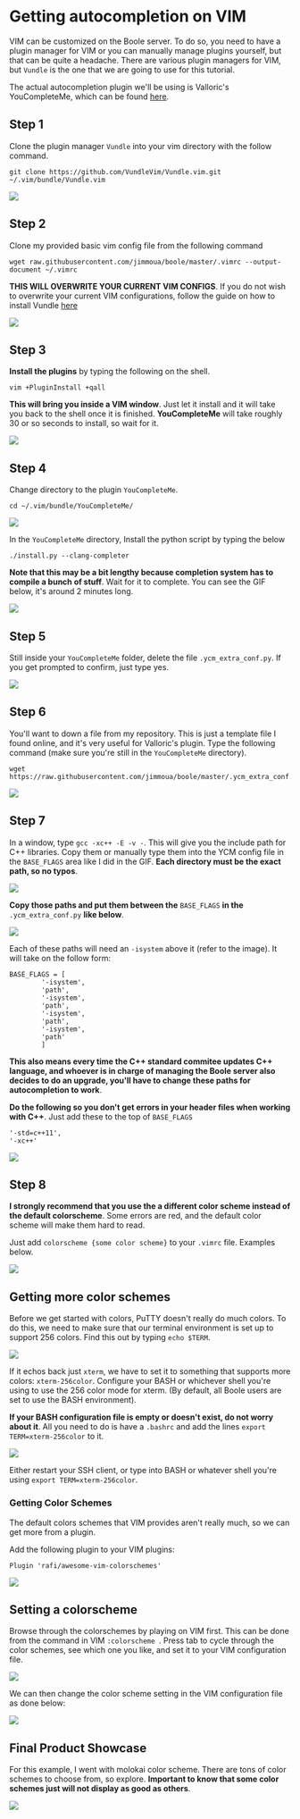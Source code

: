 # Getting autocompletion on VIM

VIM can be customized on the Boole server. To do so, you need to have a plugin
manager for VIM or you can manually manage plugins yourself, but that can be
quite a headache. There are various plugin managers for VIM, but `Vundle` is
the one that we are going to use for this tutorial.

The actual autocompletion plugin we'll be using is Valloric's YouCompleteMe,
which can be found [here](https://github.com/ycm-core/YouCompleteMe).

## Step 1

Clone the plugin manager `Vundle` into your vim directory with the follow
command.

```
git clone https://github.com/VundleVim/Vundle.vim.git ~/.vim/bundle/Vundle.vim
```

![](img/01.gif)

## Step 2

Clone my provided basic vim config file from the following command

```
wget raw.githubusercontent.com/jimmoua/boole/master/.vimrc --output-document ~/.vimrc
```

**THIS WILL OVERWRITE YOUR CURRENT VIM CONFIGS**. If you do not wish to
overwrite your current VIM configurations, follow the guide on how to install
Vundle
[here](https://github.com/VundleVim/Vundle.vim)

![](img/02.gif)

## Step 3

**Install the plugins** by typing the following on the shell.

```
vim +PluginInstall +qall
```

**This will bring you inside a VIM window**. Just let it install and it will
take you back to the shell once it is finished. **YouCompleteMe** will take
roughly 30 or so seconds to install, so wait for it.

![](img/03.gif)

## Step 4

Change directory to the plugin `YouCompleteMe`.

```
cd ~/.vim/bundle/YouCompleteMe/
```

![](img/04.gif)

In the `YouCompleteMe` directory, Install the python script by typing the below

```
./install.py --clang-completer
```

**Note that this may be a bit lengthy because completion system has to compile
a bunch of stuff**. Wait for it to complete. You can see the GIF below, it's
around 2 minutes long.

![](img/05.gif)


## Step 5

Still inside your `YouCompleteMe` folder, delete the file `.ycm_extra_conf.py`.
If you get prompted to confirm, just type yes.

![](img/06.gif)

## Step 6

You'll want to down a file from my repository. This is just a template file I
found online, and it's very useful for Valloric's plugin. Type the following
command (make sure you're still in the `YouCompleteMe` directory).

```
wget https://raw.githubusercontent.com/jimmoua/boole/master/.ycm_extra_conf.py
```

![](img/07.gif)

## Step 7

In a window, type `gcc -xc++ -E -v -`. This will give you the include path for
C++ libraries. Copy them or manually type them into the YCM config file in the
`BASE_FLAGS` area like I did in the GIF. **Each directory must be the exact
path, so no typos**.

![](img/08.gif)

**Copy those paths and put them between the** `BASE_FLAGS` **in the**
`.ycm_extra_conf.py` **like below**.

![](img/09.png)

Each of these paths will need an `-isystem` above it (refer to the image). It
will take on the follow form:

```
BASE_FLAGS = [
        '-isystem',
        'path',
        '-isystem',
        'path',
        '-isystem',
        'path',
        '-isystem',
        'path'
        ]
```

**This also means every time the C++ standard commitee updates C++ language,
and whoever is in charge of managing the Boole server also decides to do an
upgrade, you'll have to change these paths for autocompletion to work**.


**Do the following so you don't get errors in your header files when working
with C++**. Just add these to the top of `BASE_FLAGS`

```
'-std=c++11',
'-xc++'
```

![](img/09.gif)

## Step 8

**I strongly recommend that you use the a different color scheme instead of the
default colorscheme**. Some errors are red, and the default color scheme will
make them hard to read.

Just add `colorscheme {some color scheme}` to your `.vimrc` file. Examples
below.

![](img/example.gif)

## Getting more color schemes

Before we get started with colors, PuTTY doesn't really do much colors. To do
this, we need to make sure that our terminal environment is set up to support
256 colors. Find this out by typing `echo $TERM`.

![](img/11.gif)

If it echos back just `xterm`, we have to set it to something that supports
more colors: `xterm-256color`. Configure your BASH or whichever shell you're
using to use the 256 color mode for xterm. (By default, all Boole users are set
to use the BASH environment).

**If your BASH configuration file is empty or doesn't exist, do not worry about
it**. All you need to do is have a `.bashrc` and add the lines
`export TERM=xterm-256color` to it.

![](img/12.gif)

Either restart your SSH client, or type into BASH or whatever shell you're
using `export TERM=xterm-256color`.


### Getting Color Schemes

The default colors schemes that VIM provides aren't really much, so we can get
more from a plugin.

Add the following plugin to your VIM plugins:

```
Plugin 'rafi/awesome-vim-colorschemes'
```
![](img/10.gif)

## Setting a colorscheme

Browse through the colorschemes by playing on VIM first. This can be done from
the command in VIM `:colorscheme `. Press tab to cycle through the color
schemes, see which one you like, and set it to your VIM configuration file.

![](img/13.gif)

We can then change the color scheme setting in the VIM configuration file as
done below:

![](img/14.gif)

## Final Product Showcase

For this example, I went with molokai color scheme. There are tons of color
schemes to choose from, so explore. **Important to know that some color schemes
just will not display as good as others**.

![](img/final.gif)
